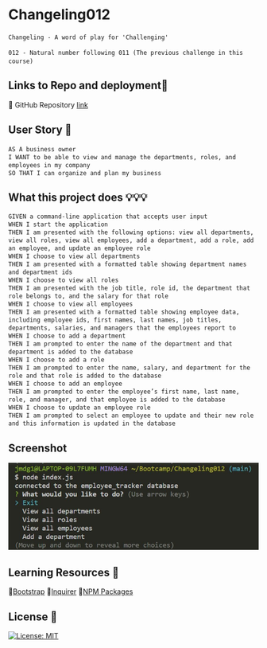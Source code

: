 # Changeling012


```Changeling - A word of play for 'Challenging'```

```012 - Natural number following 011 (The previous challenge in this course)```

## Links to Repo and deployment📌

🔸 GitHub Repository [link](https://github.com/jmdg1023/Changeling012)




## User Story 👨

```http
AS A business owner
I WANT to be able to view and manage the departments, roles, and employees in my company
SO THAT I can organize and plan my business

```


## What this project does 💡💡💡
```
GIVEN a command-line application that accepts user input
WHEN I start the application
THEN I am presented with the following options: view all departments, view all roles, view all employees, add a department, add a role, add an employee, and update an employee role
WHEN I choose to view all departments
THEN I am presented with a formatted table showing department names and department ids
WHEN I choose to view all roles
THEN I am presented with the job title, role id, the department that role belongs to, and the salary for that role
WHEN I choose to view all employees
THEN I am presented with a formatted table showing employee data, including employee ids, first names, last names, job titles, departments, salaries, and managers that the employees report to
WHEN I choose to add a department
THEN I am prompted to enter the name of the department and that department is added to the database
WHEN I choose to add a role
THEN I am prompted to enter the name, salary, and department for the role and that role is added to the database
WHEN I choose to add an employee
THEN I am prompted to enter the employee’s first name, last name, role, and manager, and that employee is added to the database
WHEN I choose to update an employee role
THEN I am prompted to select an employee to update and their new role and this information is updated in the database
```


## Screenshot
![Screenshot](./Screenshot.jpg)




## Learning Resources 🔗

🔸[Bootstrap](https://getbootstrap.com/)
🔸[Inquirer](https://www.npmjs.com/package/inquirer)
🔸[NPM Packages](https://www.npmjs.com/package/mysql2)




## License 📜

[![License: MIT](https://img.shields.io/badge/License-MIT-yellow.svg)](https://github.com/mecuboi/my-profile-website/blob/main/LICENSE)